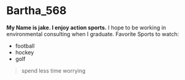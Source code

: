 # Bartha_568
**My Name is jake.  I enjoy action sports.**
I hope to be working in environmental consulting when I graduate.
Favorite Sports to watch:
* football
* hockey
* golf 
  


>spend less time worrying

